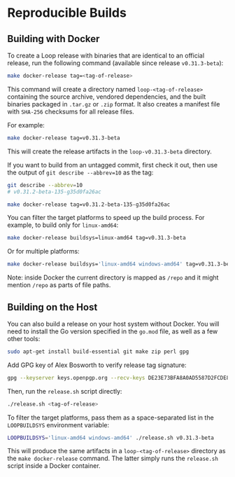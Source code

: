 # Reproducible Builds

## Building with Docker

To create a Loop release with binaries that are identical to an official
release, run the following command (available since release `v0.31.3-beta`):

```bash
make docker-release tag=<tag-of-release>
```

This command will create a directory named `loop-<tag-of-release>` containing
the source archive, vendored dependencies, and the built binaries packaged in
`.tar.gz` or `.zip` format. It also creates a manifest file with `SHA-256`
checksums for all release files.

For example:

```bash
make docker-release tag=v0.31.3-beta
```

This will create the release artifacts in the `loop-v0.31.3-beta` directory.

If you want to build from an untagged commit, first check it out, then use the
output of `git describe --abbrev=10` as the tag:

```bash
git describe --abbrev=10
# v0.31.2-beta-135-g35d0fa26ac

make docker-release tag=v0.31.2-beta-135-g35d0fa26ac
```

You can filter the target platforms to speed up the build process. For example,
to build only for `linux-amd64`:

```bash
make docker-release buildsys=linux-amd64 tag=v0.31.3-beta
```

Or for multiple platforms:

```bash
make docker-release buildsys='linux-amd64 windows-amd64' tag=v0.31.3-beta
```

Note: inside Docker the current directory is mapped as `/repo` and it might
mention `/repo` as parts of file paths.

## Building on the Host

You can also build a release on your host system without Docker. You will need
to install the Go version specified in the `go.mod` file, as well as a few
other tools:

```bash
sudo apt-get install build-essential git make zip perl gpg
```

Add GPG key of Alex Bosworth to verify release tag signature:
```bash
gpg --keyserver keys.openpgp.org --recv-keys DE23E73BFA8A0AD5587D2FCDE80D2F3F311FD87E
```

Then, run the `release.sh` script directly:

```bash
./release.sh <tag-of-release>
```

To filter the target platforms, pass them as a space-separated list in the
`LOOPBUILDSYS` environment variable:

```bash
LOOPBUILDSYS='linux-amd64 windows-amd64' ./release.sh v0.31.3-beta
```

This will produce the same artifacts in a `loop-<tag-of-release>` directory as
the `make docker-release` command. The latter simply runs the `release.sh`
script inside a Docker container.

